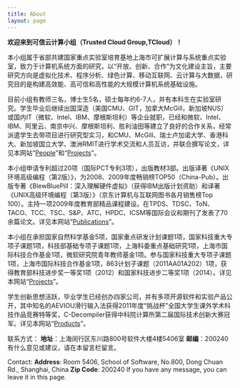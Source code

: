 ```yaml
---
title: About
layout: page
---
```


**欢迎来到可信云计算小组（Trusted Cloud Group,TCloud）！**

本小组属于省部共建国家重点实验室培育基地上海市可扩展计算与系统重点实验室，致力于计算机系统方面的研究，以“开放、创新、合作”为文化建设主旨，主要研究方向是虚拟化技术、程序分析、绿色计算、移动互联网、云计算与大数据，研究目的是构建高效能、高可信和高性能的大规模计算机系统基础设施。

目前小组有教师三名，博士生5名，硕士每年约6-7人，并有本科生在实验室研究。学生毕业后继续出国深造（美国CMU、GIT，加拿大McGill，新加坡NUS）或国内IT（微软、Intel、IBM、摩根斯坦利）等企业就职，已经和微软、Intel、IBM、阿里云、南京中兴、摩根斯坦利、胜利油田等建立了良好的合作关系，经常派遣学生去带项目进行研究型实习，和CMU、McGill、瑞士卢加诺大学、香港科大、新加坡国立大学、澳洲RMIT进行学术交流和人员互访，并联合撰写论文，详见本网站“[People](../people)”和“[Projects](../projects)”。

本小组申请专利超过20项（国际PCT专利3项），出版教材3部。出版译著《UNIX环境高级编程（第2版）》，为2008、2009年度畅销榜TOP50（China-Pub）。出版专著《BlewBluePill：深入理解硬件虚拟》（获得IBM出版计划资助）和译著《UNIX高级环境编程（第3版）》（京东计算机与互联网图书各月销售榜Top 100）。主持一项2009年度教育部精品课程建设。在TPDS、TDSC、ToN、TACO、TCC、TSC、S&P、ATC、HPDC、ICSM等国际会议和期刊了发表了70余篇论文。详见本网站“[Publications](../publications)”。

本小组在承担国家自然科学基金5项，国家重点研发计划课题1项，国家科技重大专项子课题1项，科技部基础专项子课题1项，上海科委重点基础研究1项，上海市国际科技合作基金1项，微软研究院青年教师基金1项。参与国家科技重大专项子课题1项，上海市国际科技合作基金1项，863计划子课题（2011AA01A202）1项，获得教育部科技进步奖一等奖1项（2012）和国家科技进步二等奖1项（2014）。详见本网站“[Projects](../projects)”。

学生创新思想活跃，毕业学生已经创办四家公司，并有多项开源软件和实验产品公开，其中知名的AEVIOU滑行输入法获得2011年度“挑战杯”全国大学生课外学术科技作品竞赛特等奖，C-Decompiler获得中科院计算所第二届国际技术创新大赛冠军。详见本网站“[Products](../products)”。

联系方式：
**地址**：上海闵行区东川路800号软件大楼4楼5406室
**邮编**：200240
有什么意见或建议，请在本留言栏留言。

Contact:
**Address**: Room 5406, School of Software, No.800, Dong Chuan Rd., Shanghai, China
**Zip Code**: 200240
If you have any message, you can leave it in this page.
